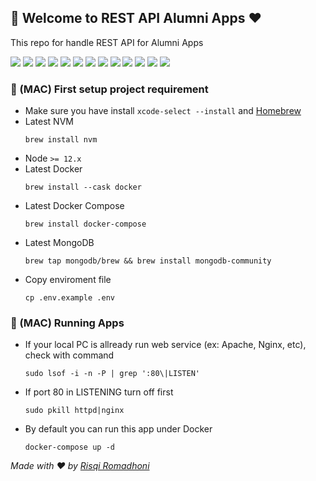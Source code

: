 ## 💎 Welcome to REST API Alumni Apps ❤️
This repo for handle REST API for Alumni Apps

![](https://img.shields.io/badge/-Node.js-339933?style=for-the-badge&logo=Node.js&logoColor=fff)
![](https://img.shields.io/badge/-NPM-CB3837?style=for-the-badge&logo=NPM&logoColor=fff)
![](https://img.shields.io/badge/-TypeScript-007ACC?style=for-the-badge&logo=TypeScript&logoColor=fff)
![](https://img.shields.io/badge/-Express-F8F8F5?style=for-the-badge)
![](https://img.shields.io/badge/-Nodemon-76D04B?style=for-the-badge&logo=Nodemon&logoColor=fff)
![](https://img.shields.io/badge/-ESLint-4B32C3?style=for-the-badge&logo=ESLint&logoColor=fff)
![](https://img.shields.io/badge/-Prettier-F7B93E?style=for-the-badge&logo=Prettier&logoColor=000)
![](https://img.shields.io/badge/-Jest-C21325?style=for-the-badge&logo=Jest&logoColor=fff)
![](https://img.shields.io/badge/-Swagger-85EA2D?style=for-the-badge&logo=Swagger&logoColor=000)
![](https://img.shields.io/badge/-Docker-2496ED?style=for-the-badge&logo=Docker&logoColor=fff)
![](https://img.shields.io/badge/-NGINX-269539?style=for-the-badge&logo=NGINX&logoColor=fff)
![](https://img.shields.io/badge/-MySQL-4479A1?style=for-the-badge&logo=MySQL&logoColor=fff)
![](https://img.shields.io/badge/-MongoDB-47A248?style=for-the-badge&logo=MongoDB&logoColor=fff)

### 🥇 (MAC) First setup project requirement
- Make sure you have install `xcode-select --install` and [Homebrew](https://brew.sh/#install)
- Latest NVM 
  ```
  brew install nvm
  ```
- Node `>= 12.x`
- Latest Docker 
  ```
  brew install --cask docker
  ```
- Latest Docker Compose 
  ```
  brew install docker-compose
  ```
- Latest MongoDB 
  ```
  brew tap mongodb/brew && brew install mongodb-community
  ```
- Copy enviroment file 
  ```
  cp .env.example .env
  ```

### 🥈 (MAC) Running Apps
- If your local PC is allready run web service (ex: Apache, Nginx, etc), check with command
  ```
  sudo lsof -i -n -P | grep ':80\|LISTEN'
  ```
- If port 80 in LISTENING turn off first
  ```
  sudo pkill httpd|nginx
  ```
- By default you can run this app under Docker
  ```
  docker-compose up -d
  ```


*Made with ❤️ by [Risqi Romadhoni](https://risqiromadhoni.com)*
